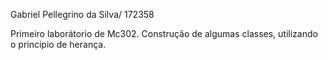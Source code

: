Gabriel Pellegrino da Silva/ 172358

Primeiro laborátorio de Mc302. 
Construção de algumas classes, utilizando o princípio de herança.
